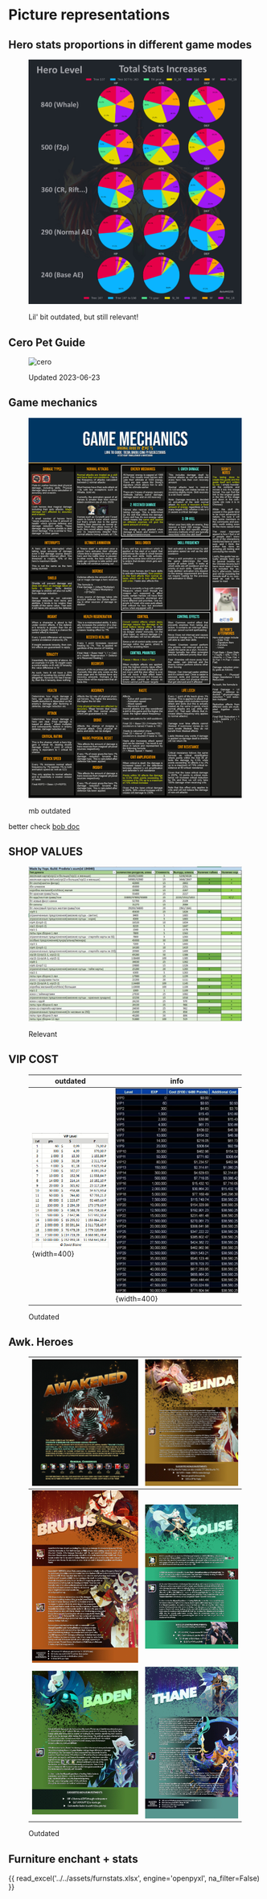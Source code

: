 # Picture representations

## Hero stats proportions in different game modes

<figure markdown>

![stats](../../assets/images/infographics/1.jpg)

<figcaption>Lil' bit outdated, but still relevant!</figcaption>
</figure>

## Cero Pet Guide

<figure markdown>

![cero](https://cdn.discordapp.com/attachments/1000585139857915984/1120774910969643068/2023-06-20_-_Pet_Guide.png)

<figcaption>Updated 2023-06-23</figcaption>
</figure>

## Game mechanics

<figure markdown>

![gm](../../assets/images/infographics/2.jpg)

<figcaption>
mb outdated
</figcaption>
</figure>

better check [bob doc](/afk.GG/kb/links/#game-knowledge)

## SHOP VALUES

<figure markdown>

![shopval](../../assets/images/infographics/3.jpg)

<figcaption>Relevant</figcaption>
</figure>

## VIP COST

<figure markdown>

| outdated                          | info                               |
| --------------------------------- | ---------------------------------- |
| ![vipcost](../../assets/images/infographics/4.jpg){width=400} | ![costvip](../../assets/images/infographics/5.webp) {width=400} |

<figcaption>Outdated</figcaption>
</figure>

## Awk. Heroes

<figure markdown>

| ![awk1](../../assets/images/infographics/6.webp) | ![awk2](../../assets/images/infographics/7.webp) |
| ------------------------- | ------------------------- |
| ![awk3](../../assets/images/infographics/8.webp) | ![awk4](../../assets/images/infographics/9.webp) |
| ![awk5](../../assets/images/infographics/10.webp) | ![awk6](../../assets/images/infographics/11.webp)  |

<figcaption>Outdated</figcaption>
</figure>

## Furniture enchant + stats

{{ read_excel('../../assets/furnstats.xlsx', engine='openpyxl', na_filter=False) }}
